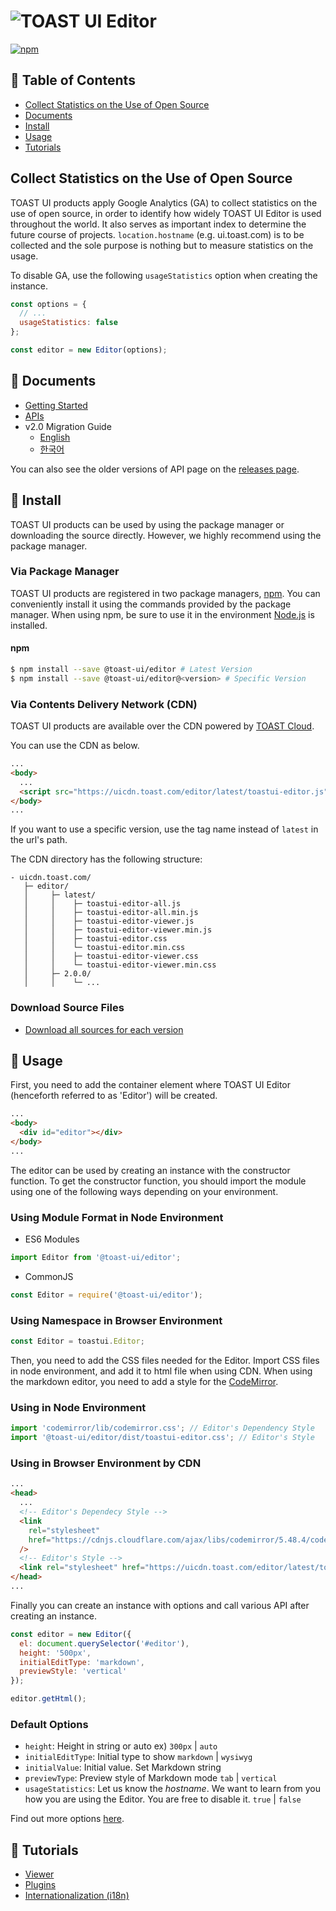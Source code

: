 # ![TOAST UI Editor](https://uicdn.toast.com/toastui/img/tui-editor-bi.png)

[![npm](https://img.shields.io/npm/v/@toast-ui/editor.svg)](https://www.npmjs.com/package/@toast-ui/editor)

## 🚩 Table of Contents

- [Collect Statistics on the Use of Open Source](#Collect-statistics-on-the-use-of-open-source)
- [Documents](#-documents)
- [Install](#-install)
- [Usage](#-usage)
- [Tutorials](#-tutorials)

## Collect Statistics on the Use of Open Source

TOAST UI products apply Google Analytics (GA) to collect statistics on the use of open source, in order to identify how widely TOAST UI Editor is used throughout the world. It also serves as important index to determine the future course of projects. `location.hostname` (e.g. ui.toast.com) is to be collected and the sole purpose is nothing but to measure statistics on the usage.

To disable GA, use the following `usageStatistics` option when creating the instance.

```js
const options = {
  // ...
  usageStatistics: false
};

const editor = new Editor(options);
```

## 📙 Documents

- [Getting Started](https://github.com/nhn/tui.editor/blob/master/apps/editor/docs/getting-started.md)
- [APIs](https://nhn.github.io/tui.editor/latest/)
- v2.0 Migration Guide
  - [English](https://github.com/nhn/tui.editor/blob/master/apps/editor/docs/v2.0-migration-guide.md)
  - [한국어](https://github.com/nhn/tui.editor/blob/master/apps/editor/docs/v2.0-migration-guide-ko.md)

You can also see the older versions of API page on the [releases page](https://github.com/nhn/tui.editor/releases).

## 💾 Install

TOAST UI products can be used by using the package manager or downloading the source directly. However, we highly recommend using the package manager.

### Via Package Manager

TOAST UI products are registered in two package managers, [npm](https://www.npmjs.com/). You can conveniently install it using the commands provided by the package manager. When using npm, be sure to use it in the environment [Node.js](https://nodejs.org/en/) is installed.

#### npm

```sh
$ npm install --save @toast-ui/editor # Latest Version
$ npm install --save @toast-ui/editor@<version> # Specific Version
```

### Via Contents Delivery Network (CDN)

TOAST UI products are available over the CDN powered by [TOAST Cloud](https://www.toast.com).

You can use the CDN as below.

```html
...
<body>
  ...
  <script src="https://uicdn.toast.com/editor/latest/toastui-editor.js"></script>
</body>
...
```

If you want to use a specific version, use the tag name instead of `latest` in the url's path.

The CDN directory has the following structure:

```
- uicdn.toast.com/
   ├─ editor/
   │     ├─ latest/
   │     │    ├─ toastui-editor-all.js
   │     │    ├─ toastui-editor-all.min.js
   │     │    ├─ toastui-editor-viewer.js
   │     │    ├─ toastui-editor-viewer.min.js
   │     │    ├─ toastui-editor.css
   │     │    └─ toastui-editor.min.css
   │     │    ├─ toastui-editor-viewer.css
   │     │    └─ toastui-editor-viewer.min.css
   │     ├─ 2.0.0/
   │     │    └─ ...
```

### Download Source Files

- [Download all sources for each version](https://github.com/nhn/tui.editor/releases)

## 🔨 Usage

First, you need to add the container element where TOAST UI Editor (henceforth referred to as 'Editor') will be created.

```html
...
<body>
  <div id="editor"></div>
</body>
...
```

The editor can be used by creating an instance with the constructor function. To get the constructor function, you should import the module using one of the following ways depending on your environment.

### Using Module Format in Node Environment

- ES6 Modules

```javascript
import Editor from '@toast-ui/editor';
```

- CommonJS

```javascript
const Editor = require('@toast-ui/editor');
```

### Using Namespace in Browser Environment

```javascript
const Editor = toastui.Editor;
```

Then, you need to add the CSS files needed for the Editor. Import CSS files in node environment, and add it to html file when using CDN. When using the markdown editor, you need to add a style for the [CodeMirror](https://codemirror.net/).

### Using in Node Environment

```javascript
import 'codemirror/lib/codemirror.css'; // Editor's Dependency Style
import '@toast-ui/editor/dist/toastui-editor.css'; // Editor's Style
```

### Using in Browser Environment by CDN

```html
...
<head>
  ...
  <!-- Editor's Dependecy Style -->
  <link
    rel="stylesheet"
    href="https://cdnjs.cloudflare.com/ajax/libs/codemirror/5.48.4/codemirror.css"
  />
  <!-- Editor's Style -->
  <link rel="stylesheet" href="https://uicdn.toast.com/editor/latest/toastui-editor.css" />
</head>
...
```

Finally you can create an instance with options and call various API after creating an instance.

```javascript
const editor = new Editor({
  el: document.querySelector('#editor'),
  height: '500px',
  initialEditType: 'markdown',
  previewStyle: 'vertical'
});

editor.getHtml();
```

### Default Options

- `height`: Height in string or auto ex) `300px` | `auto`
- `initialEditType`: Initial type to show `markdown` | `wysiwyg`
- `initialValue`: Initial value. Set Markdown string
- `previewType`: Preview style of Markdown mode `tab` | `vertical`
- `usageStatistics`: Let us know the _hostname_. We want to learn from you how you are using the Editor. You are free to disable it. `true` | `false`

Find out more options [here](https://nhn.github.io/tui.editor/latest/ToastUIEditor).

## 🦄 Tutorials

- [Viewer](https://github.com/nhn/tui.editor/blob/master/apps/editor/docs/viewer.md)
- [Plugins](https://github.com/nhn/tui.editor/blob/master/apps/editor/docs/plugins.md)
- [Internationalization (i18n)](https://github.com/nhn/tui.editor/blob/master/apps/editor/docs/i18n.md)
